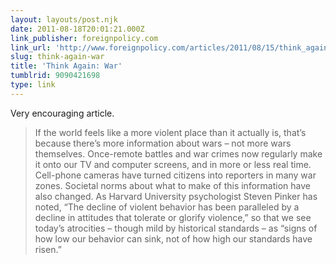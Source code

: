 ```yaml
---
layout: layouts/post.njk
date: 2011-08-18T20:01:21.000Z
link_publisher: foreignpolicy.com
link_url: 'http://www.foreignpolicy.com/articles/2011/08/15/think_again_war?page=full'
slug: think-again-war
title: 'Think Again: War'
tumblrid: 9090421698
type: link
---
```

<p>Very encouraging article.</p>

<blockquote>
  <p>If the world feels like a more violent place than it actually is, that&rsquo;s because there&rsquo;s more information about wars &ndash; not more wars themselves. Once-remote battles and war crimes now regularly make it onto our TV and computer screens, and in more or less real time. Cell-phone cameras have turned citizens into reporters in many war zones. Societal norms about what to make of this information have also changed. As Harvard University psychologist Steven Pinker has noted, &ldquo;The decline of violent behavior has been paralleled by a decline in attitudes that tolerate or glorify violence,&rdquo; so that we see today&rsquo;s atrocities &ndash; though mild by historical standards &ndash; as &ldquo;signs of how low our behavior can sink, not of how high our standards have risen.&rdquo;</p>
</blockquote>
